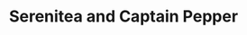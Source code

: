 ---
title: "Serenitea and Captain Pepper"
url: /quezon-city/serenitea-and-captain-pepper/
shop: tea
---